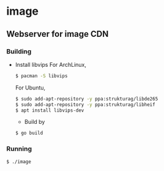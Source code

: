 # image

## Webserver for image CDN

### Building
  - Install libvips
    For ArchLinux,
    ```sh
    $ pacman -S libvips
    ```

    For Ubuntu, 
    ```sh
    $ sudo add-apt-repository -y ppa:strukturag/libde265
    $ sudo add-apt-repository -y ppa:strukturag/libheif
    $ apt install libvips-dev
    ```
    - Build by
    ```sh
    $ go build
    ```

### Running
  ```sh
  $ ./image
  ```
